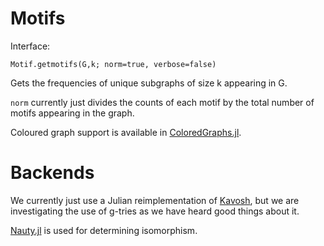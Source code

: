 # Motifs

Interface:

`Motif.getmotifs(G,k; norm=true, verbose=false)`

Gets the frequencies of unique subgraphs of size k appearing in G.

`norm` currently just divides the counts of each motif by the total number of motifs appearing in the graph.

Coloured graph support is available in [ColoredGraphs.jl](https://github.com/bovine3dom/ColoredGraphs.jl).

# Backends

We currently just use a Julian reimplementation of [Kavosh](https://bmcbioinformatics.biomedcentral.com/articles/10.1186/1471-2105-10-318), but we are investigating the use of g-tries as we have heard good things about it.

[Nauty.jl](https://github.com/bovine3dom/Nauty.jl) is used for determining isomorphism.
